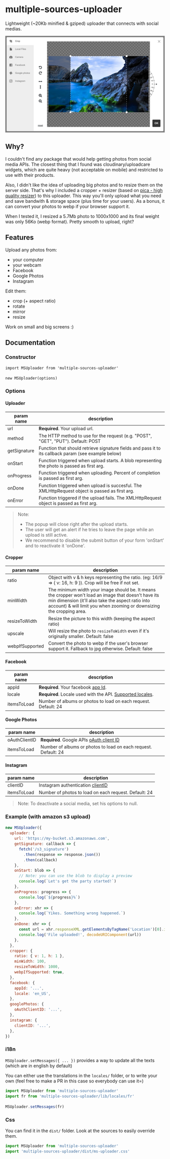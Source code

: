 # multiple-sources-uploader

Lightweight (~20Kb minified & gziped) uploader that connects with social medias.

![alt preview](https://raw.githubusercontent.com/gtournie/multiple-sources-uploader/master/preview2.png)

## Why?

I couldn't find any package that would help getting photos from social media APIs. The closest thing that I found was cloudinary/uploadcare widgets, which are quite heavy (not acceptable on mobile) and restricted to use with their products.

Also, I didn't like the idea of uploading big photos and to resize them on the server side. That's why I included a cropper + resizer (based on [pica - high quality resizer](https://github.com/nodeca/pica)) to this uploader. This way you'll only upload what you need and save bandwith & storage space (plus time for your users). As a bonus, it can convert your photos to webp if your browser support it.

When I tested it, I resized a 5.7Mb photo to 1000x1000 and its final weight was only 56Ko (webp format). Pretty smooth to upload, right?

## Features

Upload any photos from:

- your computer
- your webcam
- Facebook
- Google Photos
- Instagram

Edit them:

- crop (+ aspect ratio)
- rotate
- mirror
- resize

Work on small and big screens :)

## Documentation

### Constructor

```
import MSUploader from 'multiple-sources-uploader'

new MSUploader(options)
```

### Options

#### Uploader

| param name   | description                                                                                          |
| ------------ | ---------------------------------------------------------------------------------------------------- |
| url          | **Required**. Your upload url.                                                                       |  |
| method       | The HTTP method to use for the request (e.g. "POST", "GET", "PUT"). Default: POST                    |
| getSignature | Function that should retrieve signature fields and pass it to its callback param (see example below) |
| onStart      | Function triggered when upload starts. A blob representing the photo is passed as first arg.         |
| onProgress   | Function triggered when uploading. Percent of completion is passed as first arg.                     |
| onDone       | Function triggered when upload is succesful. The XMLHttpRequest object is passed as first arg.       |
| onError      | Function triggered if the upload fails. The XMLHttpRequest object is passed as first arg.            |

> Note:
>
> - The popup will close right after the upload starts.
> - The user will get an alert if he tries to leave the page while an upload is still active.
> - We recommend to disable the submit button of your form 'onStart' and to reactivate it 'onDone'.

#### Cropper

| param name      | description                                                                                                                                                                                                                         |
| --------------- | ----------------------------------------------------------------------------------------------------------------------------------------------------------------------------------------------------------------------------------- |
| ratio           | Object with v & h keys representing the ratio. (eg: 16/9 => { v: 16, h: 9 }). Crop will be free if not set.                                                                                                                         |
| minWidth        | The minimum width your image should be. It means the cropper won't load an image that doesn't have its min dimension (it'll also take the aspect ratio into account) & will limit you when zooming or downsizing the cropping area. |
| resizeToWidth   | Resize the picture to this width (keeping the aspect ratio)                                                                                                                                                                         |
| upscale         | Will resize the photo to `resizeToWidth` even if it's originally smaller. Default: false                                                                                                                                            |
| webpIfSupported | Convert the photo to webp if the user's browser support it. Fallback to jpg otherwise. Default: false                                                                                                                               |

#### Facebook

| param name  | description                                                                                                              |
| ----------- | ------------------------------------------------------------------------------------------------------------------------ |
| appId       | **Required**. Your facebook [app Id](https://developers.facebook.com/docs/apps/).                                        |
| locale      | **Required**. Locale used with the API. [Supported locales](https://developers.facebook.com/docs/internationalization/). |
| itemsToLoad | Number of albums or photos to load on each request. Default: 24                                                          |

#### Google Photos

| param name    | description                                                                                          |
| ------------- | ---------------------------------------------------------------------------------------------------- |
| oAuthClientID | **Required**. Google APIs [oAuth client ID](https://developers.google.com/identity/protocols/OAuth2) |
| itemsToLoad   | Number of albums or photos to load on each request. Default: 24                                      |

#### Instagram

| param name  | description                                                                              |
| ----------- | ---------------------------------------------------------------------------------------- |
| clientID    | Instagram authentication [clientID](https://www.instagram.com/developer/authentication/) |
| itemsToLoad | Number of photos to load on each request. Default: 24                                    |

> Note: To deactivate a social media, set his options to null.

### Example (with amazon s3 upload)

```javascript
new MSUploader({
  uploader: {
    url: 'https://my-bucket.s3.amazonaws.com',
    getSignature: callback => {
      fetch('/s3_signature')
        .then(response => response.json())
        .then(callback)
    },
    onStart: blob => {
      // Note: you can use the blob to display a preview
      console.log(`Let's get the party started!`)
    },
    onProgress: progress => {
      console.log(`${progress}%`)
    },
    onError: xhr => {
      console.log(`Yikes. Something wrong happened.`)
    },
    onDone: xhr => {
      const url = xhr.responseXML.getElementsByTagName('Location')[0].innerHTML
      console.log('File uploaded!', decodeURIComponent(url))
    },
  },
  cropper: {
    ratio: { v: 1, h: 1 },
    minWidth: 100,
    resizeToWidth: 1000,
    webpIfSupported: true,
  },
  facebook: {
    appId: '...',
    locale: 'en_US',
  },
  googlePhotos: {
    oAuthClientID: '...',
  },
  instagram: {
    clientID: '...',
  },
})
```

### i18n

`MSUploader.setMessages({ ... })` provides a way to update all the texts (which are in english by default)

You can either use the translations in the `locales/` folder, or to write your own (feel free to make a PR in this case so everybody can use it=)

```javascript
import MSUploader from 'multiple-sources-uploader'
import fr from 'multiple-sources-uploader/lib/locales/fr'

MSUploader.setMessages(fr)
```

### Css

You can find it in the `dist/` folder. Look at the sources to easily override them.

```javascript
import MSUploader from 'multiple-sources-uploader'
import 'multiple-sources-uploader/dist/ms-uploader.css'
```
